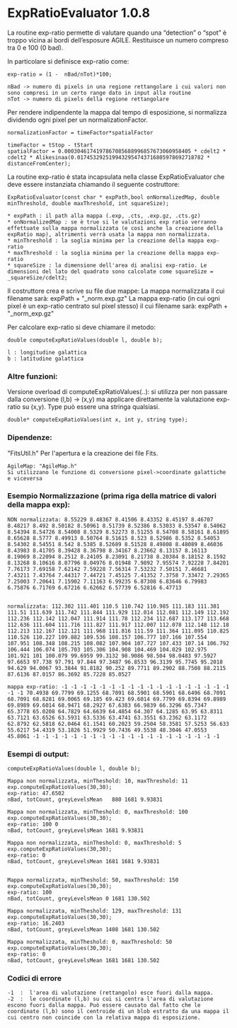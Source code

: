 # ExpRatioEvaluator 1.0.8
La routine exp-ratio permette di valutare quando una “detection” o “spot” è troppo vicina ai bordi dell’esposure AGILE.
Restituisce un numero compreso tra 0 e 100 (0 bad).

In particolare si definisce exp-ratio come:

    exp-ratio = (1 -  nBad/nTot)*100;
    
    nBad -> numero di pixels in una regione rettangolare i cui valori non sono compresi in un certo range dato in input alla routine
    nTot -> numero di pixels della regione rettangolare

Per rendere indipendente la mappa dal tempo di esposizione, si normalizza dividendo ogni pixel per un normalizationFactor.
    
    normalizationFactor = timeFactor*spatialFactor
    
    timeFactor = tStop - tStart
    spatialFactor = 0.0003046174197867085688996857673060958405 * cdelt2 * cdelt2 * Alikesinaa(0.0174532925199432954743716805978692718782 * distanceFromCenter);


La routine exp-ratio è stata incapsulata nella classe ExpRatioEvaluator che deve essere instanziata chiamando il seguente costruttore:
    
    ExpRatioEvaluator(const char * expPath,bool onNormalizedMap, double minThreshold, double maxThreshold, int squareSize);

    * expPath : il path alla mappa (.exp, .cts, .exp.gz, .cts.gz)
    * onNormalizedMap : se è true si le valutazioni exp ratio verranno effettuate sulla mappa normalizzata (e così anche la creazione della expRatio map), altrimenti verrà usata la mappa non normalizzata.
    * minThreshold : la soglia minima per la creazione della mappa exp-ratio
    * maxThreshold : la soglia minima per la creazione della mappa exp-ratio
    * squareSize : la dimensione dell'area di analisi exp-ratio. Le dimensioni del lato del quadrato sono calcolate come squareSize = _squareSize/cdelt2;



Il costruttore crea e scrive su file due mappe:
	La mappa normalizzata il cui filename sarà:  expPath + "_norm.exp.gz"
    La mappa exp-ratio (in cui ogni pixel è un exp-ratio centrato sul pixel stesso) il cui filename sarà: expPath + "_norm_exp.gz"
    
    
Per calcolare exp-ratio si deve chiamare il metodo:

    double computeExpRatioValues(double l, double b);

	l : longitudine galattica 
	b : latitudine galattica



### Altre funzioni:

Versione overload di computeExpRatioValues(..): si utilizza per non passare dalla conversione (l,b) -> (x,y) ma applicare direttamente la valutazione exp-ratio su (x,y). Type può essere una stringa qualsiasi.
    
    double* computeExpRatioValues(int x, int y, string type);
           
    
### Dipendenze:

   "FitsUtil.h"
   Per l'apertura e la creazione dei file Fits.

    AgileMap: "AgileMap.h"
    Si utilizzano le funzione di conversione pixel->coordinate galattiche e viceversa

### Esempio Normalizzazione (prima riga della matrice di valori della mappa exp):
    
    NON normalizzata: 8.55229 8.48367 8.41506 8.43352 8.45197 8.46707 8.48217 8.492 8.50182 8.50961 8.51739 8.52386 8.53033 8.53547 8.54062 8.54394 8.54726 8.54008 8.5329 8.52273 8.51255 8.54708 8.58161 8.61895 8.65628 8.5777 8.49913 8.50764 8.51615 8.523 8.52986 8.5352 8.54053 8.54302 8.54551 8.542 8.5385 8.52689 8.51528 8.49808 8.48089 8.46036 8.43983 8.41705 8.39428 8.36798 8.34167 8.23662 8.13157 8.16113 8.19069 8.22094 8.2512 8.24105 8.23091 8.21738 8.20384 8.18152 8.1592 8.13268 8.10616 8.07796 8.04976 8.01948 7.9892 7.95574 7.92228 7.84201 7.76173 7.69158 7.62142 7.59228 7.56314 7.53232 7.50151 7.46681 7.43211 7.43764 7.44317 7.44721 7.45125 7.41352 7.3758 7.33472 7.29365 7.25003 7.20641 7.15902 7.11163 6.99235 6.87308 6.83646 6.79983 6.75876 6.71769 6.67216 6.62662 6.57739 6.52816 6.47713
 

    normalizzata: 112.302 111.401 110.5 110.742 110.985 111.183 111.381 111.51 111.639 111.742 111.844 111.929 112.014 112.081 112.149 112.192 112.236 112.142 112.047 111.914 111.78 112.234 112.687 113.177 113.668 112.636 111.604 111.716 111.827 111.917 112.007 112.078 112.148 112.18 112.213 112.167 112.121 111.968 111.816 111.59 111.364 111.095 110.825 110.526 110.227 109.882 109.536 108.157 106.777 107.166 107.554 107.951 108.348 108.215 108.082 107.904 107.727 107.433 107.14 106.792 106.444 106.074 105.703 105.306 104.908 104.469 104.029 102.975 101.921 101 100.079 99.6959 99.3132 98.9086 98.504 98.0483 97.5927 97.6653 97.738 97.791 97.844 97.3487 96.8533 96.3139 95.7745 95.2018 94.629 94.0067 93.3844 91.8182 90.252 89.7711 89.2902 88.7508 88.2115 87.6136 87.0157 86.3692 85.7228 85.0527

    mappa exp-ratio: -1 -1 -1 -1 -1 -1 -1 -1 -1 -1 -1 -1 -1 -1 -1 -1 -1 -1 -1 -1 70.4938 69.7799 69.1255 68.7091 68.5901 68.5901 68.6496 68.7091 68.7091 68.8281 69.0065 69.185 69.423 69.6014 69.7799 69.8394 69.8989 69.8989 69.6014 68.9471 68.2927 67.6383 66.9839 66.3296 65.7347 65.3778 65.0208 64.7829 64.6639 64.4854 64.307 64.1285 63.95 63.8311 63.7121 63.6526 63.5931 63.5336 63.4741 63.3551 63.2362 63.1172 62.8792 62.5818 62.0464 61.1541 60.2023 59.2504 58.3581 57.5253 56.633 55.6217 54.4319 53.1826 51.9929 50.7436 49.5538 48.3046 47.0553 45.8061 -1 -1 -1 -1 -1 -1 -1 -1 -1 -1 -1 -1 -1 -1 -1 -1 -1 -1 -1 -1

### Esempi di output:

    computeExpRatioValues(double l, double b);

	Mappa non normalizzata, minTheshold: 10, maxThreshold: 11
    exp.computeExpRatioValues(30,30);
    exp-ratio: 47.6502 
    nBad, totCount, greyLevelsMean   880 1681 9.93831

	Mappa non normalizzata, minTheshold: 0, maxThreshold: 100
    exp.computeExpRatioValues(30,30);
    exp-ratio: 100 0
    nBad, totCount, greyLevelsMean 1681 9.93831

    Mappa non normalizzata, minTheshold: 0, maxThreshold: 5
    exp.computeExpRatioValues(30,30);
    exp-ratio: 0
    nBad, totCount, greyLevelsMean 1681 1681 9.93831


	Mappa normalizzata, minTheshold: 50, maxThreshold: 150
    exp.computeExpRatioValues(30,30);
    exp-ratio: 100 
    nBad, totCount, greyLevelsMean 0 1681 130.502

	Mappa normalizzata, minTheshold: 129, maxThreshold: 131
    exp.computeExpRatioValues(30,30);
    exp-ratio: 16.2403 
    nBad, totCount, greyLevelsMean 1408 1681 130.502

	Mappa normalizzata, minTheshold: 0, maxThreshold: 50
    exp.computeExpRatioValues(30,30);
    exp-ratio: 0 
    nBad, totCount, greyLevelsMean 1681 1681 130.502

### Codici di errore

    -1  :  l'area di valutazione (rettangolo) esce fuori dalla mappa.
    -2  :  le coordinate (l,b) su cui si centra l'area di valutazione escono fuori dalla mappa. Può essere causato dal fatto che le coordinate (l,b) sono il centroide di un blob estratto da una mappa il cui centro non coincide con la relativa mappa di esposizione.

    
     


